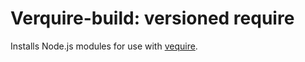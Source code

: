 Verquire-build: versioned require
===

Installs Node.js modules for use with [vequire](https://github.com/auth0/verquire). 
